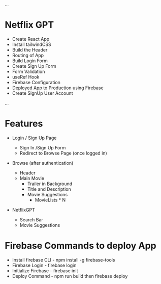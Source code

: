 ...
# Netflix GPT

- Create React App
- Install tailwindCSS
- Build the Header
- Routing of App
- Build Login Form
- Create Sign Up Form
- Form Validation
- useRef Hook
- Firebase Configuration
- Deployed App to Production using Firebase
- Create SignUp User Account



...
# Features

- Login / Sign Up Page
    - Sign In /Sign Up Form
    - Redirect to Browse Page (once logged in)

- Browse (after authentication)
    - Header
    - Main Movie
        - Trailer in Background
        - Title and Description
        - Movie Suggestions
            - MovieLists * N

- NetflixGPT 
    - Search Bar
    - Movie Suggestions


# Firebase Commands to deploy App

- Install firebase CLI - npm install -g firebase-tools
- Firebase Login - firebase login
- Initialize Firebase - firebase init 
- Deploy Command - npm run build then firebase deploy